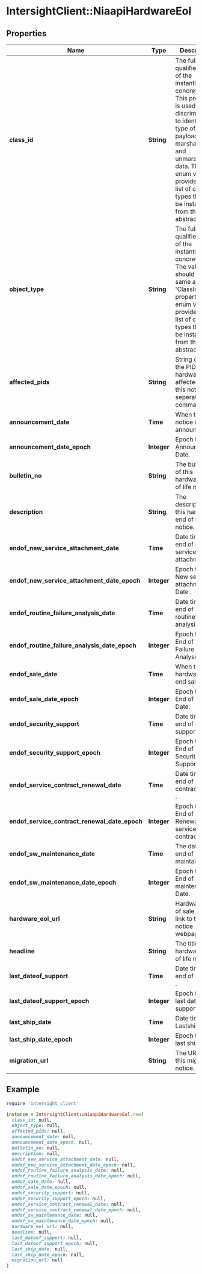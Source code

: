 # IntersightClient::NiaapiHardwareEol

## Properties

| Name | Type | Description | Notes |
| ---- | ---- | ----------- | ----- |
| **class_id** | **String** | The fully-qualified name of the instantiated, concrete type. This property is used as a discriminator to identify the type of the payload when marshaling and unmarshaling data. The enum values provides the list of concrete types that can be instantiated from this abstract type. |  |
| **object_type** | **String** | The fully-qualified name of the instantiated, concrete type. The value should be the same as the &#39;ClassId&#39; property. The enum values provides the list of concrete types that can be instantiated from this abstract type. |  |
| **affected_pids** | **String** | String contains the PID of hardwares affected by this notice, seperated by comma. | [optional] |
| **announcement_date** | **Time** | When this notice is announced. | [optional] |
| **announcement_date_epoch** | **Integer** | Epoch time of Announcement Date. | [optional] |
| **bulletin_no** | **String** | The bulletinno of this hardware end of life notice. | [optional] |
| **description** | **String** | The description of this hardware end of life notice. | [optional] |
| **endof_new_service_attachment_date** | **Time** | Date time of end of new services attachment  . | [optional] |
| **endof_new_service_attachment_date_epoch** | **Integer** | Epoch time of New service attachment Date . | [optional] |
| **endof_routine_failure_analysis_date** | **Time** | Date time of end of routinefailure analysis. | [optional] |
| **endof_routine_failure_analysis_date_epoch** | **Integer** | Epoch time of End of Routine Failure Analysis Date. | [optional] |
| **endof_sale_date** | **Time** | When this hardware will end sale. | [optional] |
| **endof_sale_date_epoch** | **Integer** | Epoch time of End of Sale Date. | [optional] |
| **endof_security_support** | **Time** | Date time of end of security support . | [optional] |
| **endof_security_support_epoch** | **Integer** | Epoch time of End of Security Support Date . | [optional] |
| **endof_service_contract_renewal_date** | **Time** | Date time of end of service contract renew . | [optional] |
| **endof_service_contract_renewal_date_epoch** | **Integer** | Epoch time of End of Renewal service contract. | [optional] |
| **endof_sw_maintenance_date** | **Time** | The date of end of maintainance. | [optional] |
| **endof_sw_maintenance_date_epoch** | **Integer** | Epoch time of End of maintenance Date. | [optional] |
| **hardware_eol_url** | **String** | Hardware end of sale URL link to the notice webpage. | [optional] |
| **headline** | **String** | The title of this hardware end of life notice. | [optional] |
| **last_dateof_support** | **Time** | Date time of end of support . | [optional] |
| **last_dateof_support_epoch** | **Integer** | Epoch time of last date of support . | [optional] |
| **last_ship_date** | **Time** | Date time of Lastship Date. | [optional] |
| **last_ship_date_epoch** | **Integer** | Epoch time of last ship Date. | [optional] |
| **migration_url** | **String** | The URL of this migration notice. | [optional] |

## Example

```ruby
require 'intersight_client'

instance = IntersightClient::NiaapiHardwareEol.new(
  class_id: null,
  object_type: null,
  affected_pids: null,
  announcement_date: null,
  announcement_date_epoch: null,
  bulletin_no: null,
  description: null,
  endof_new_service_attachment_date: null,
  endof_new_service_attachment_date_epoch: null,
  endof_routine_failure_analysis_date: null,
  endof_routine_failure_analysis_date_epoch: null,
  endof_sale_date: null,
  endof_sale_date_epoch: null,
  endof_security_support: null,
  endof_security_support_epoch: null,
  endof_service_contract_renewal_date: null,
  endof_service_contract_renewal_date_epoch: null,
  endof_sw_maintenance_date: null,
  endof_sw_maintenance_date_epoch: null,
  hardware_eol_url: null,
  headline: null,
  last_dateof_support: null,
  last_dateof_support_epoch: null,
  last_ship_date: null,
  last_ship_date_epoch: null,
  migration_url: null
)
```

